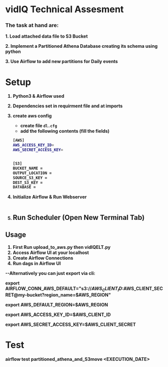 # vidIQ Technical Assesment

### The task at hand are: 


<b>1.<b/>	Load attached data file to S3 Bucket

<b>2.<b/>	Implement a Partitioned Athena Database creating its schema using python 
    
<b>3.<b/>	Use Airflow to add new partitions for Daily events
    

# Setup
1. Python3 & Airflow used
2. Dependencies set in requirment file and at imports
4. create aws config
   * create file `dl.cfg`
   * add the following contents (fill the fields)
    ```bash
   [AWS]
    AWS_ACCESS_KEY_ID=
    AWS_SECRET_ACCESS_KEY=


    [S3]
    BUCKET_NAME = 
    OUTPUT_LOCATION = 
    SOURCE_S3_KEY = 
    DEST_S3_KEY = 
    DATABASE = 

   ```
5. Initialize Airflow & Run Webserver
   
    ```
6. Run Scheduler (Open New Terminal Tab)
   ---
 

## Usage
1. First Run upload_to_aws.py then vidIQELT.py 
2. Access Airflow UI at your localhost
3. Create Airflow Connections
4. Run dags in Airflow UI


--Alternatively you can just export via cli:

export AIRFLOW_CONN_AWS_DEFAULT="s3://$AWS_CLIENT_ID:$AWS_CLIENT_SECRET@my-bucket?region_name=$AWS_REGION"

export AWS_DEFAULT_REGION=$AWS_REGION

export AWS_ACCESS_KEY_ID=$AWS_CLIENT_ID

export AWS_SECRET_ACCESS_KEY=$AWS_CLIENT_SECRET


# Test
airflow test partitioned_athena_and_S3move <EXECUTION_DATE>
